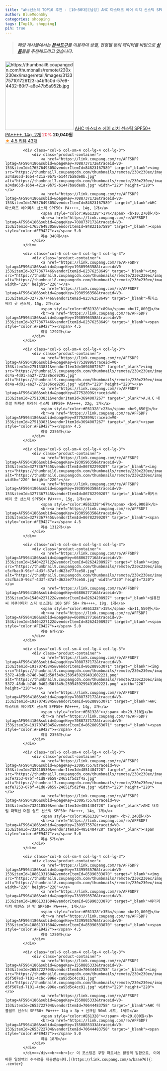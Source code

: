 ```yaml
---
title: "ahc선스틱 TOP10 추천 - [10~50대][남성] AHC 마스터즈 에어 리치 선스틱 SPF50+ PA++++, 14g, 2개"
author: BlueMoonSky
categories: shopping
tags: [Top10, shopping]
pin: true
---
```


> ##### 해당 게시물에서는 [**분석도구**](https://itemscout.io/)를 이용하여 **성별**, **연령별** 등의 데이터를 바탕으로 [**상품**](https://link.coupang.com/a/baae76)들을 추천해드리고 있습니다.
<div class="container"><div class="row">
            <div class="col-6 col-sm-4 col-lg-4 col-lg-3">
                <div class="product-container">
                    <a href="https://link.coupang.com/re/AFFSDP?lptag=AF5964186&subid=&pageKey=7088737172&traceid=V0-153&itemId=18179066553&vendorItemId=85328147353" target="_blank"><img src="https://thumbnail6.coupangcdn.com/thumbnails/remote/230x230ex/image/retail/images/3133757101726123-a4bffc0d-57e9-4432-80f7-a8e47b5a952b.jpg" alt="https://thumbnail6.coupangcdn.com/thumbnails/remote/230x230ex/image/retail/images/3133757101726123-a4bffc0d-57e9-4432-80f7-a8e47b5a952b.jpg" width="220" height="220"></a>
                    <a href="https://link.coupang.com/re/AFFSDP?lptag=AF5964186&subid=&pageKey=7088737172&traceid=V0-153&itemId=18179066553&vendorItemId=85328147353" target="_blank">AHC 마스터즈 에어 리치 선스틱 SPF50+ PA++++, 14g, 2개</a>
                    <span style="color:#E61328">20%</span> <b>20,040원</b>
                    <br><a href="https://link.coupang.com/re/AFFSDP?lptag=AF5964186&subid=&pageKey=7088737172&traceid=V0-153&itemId=18179066553&vendorItemId=85328147353" target="_blank"><span style="color:#FE9427">★</span> 4.5
                    리뷰 43개</a>
                </div>
            </div>
            
            <div class="col-6 col-sm-4 col-lg-4 col-lg-3">
                <div class="product-container">
                    <a href="https://link.coupang.com/re/AFFSDP?lptag=AF5964186&subid=&pageKey=7088737172&traceid=V0-153&itemId=17657649305&vendorItemId=84823167589" target="_blank"><img src="https://thumbnail7.coupangcdn.com/thumbnails/remote/230x230ex/image/retail/images/1869504475819381-a34da65d-16b4-421a-9b75-b1447ba8de8b.jpg" alt="https://thumbnail7.coupangcdn.com/thumbnails/remote/230x230ex/image/retail/images/1869504475819381-a34da65d-16b4-421a-9b75-b1447ba8de8b.jpg" width="220" height="220"></a>
                    <a href="https://link.coupang.com/re/AFFSDP?lptag=AF5964186&subid=&pageKey=7088737172&traceid=V0-153&itemId=17657649305&vendorItemId=84823167589" target="_blank">AHC 마스터즈 에어리치 선스틱 SPF50+ PA++++, 14g, 1개</a>
                    <span style="color:#E61328">17%</span> <b>10,270원</b>
                    <br><a href="https://link.coupang.com/re/AFFSDP?lptag=AF5964186&subid=&pageKey=7088737172&traceid=V0-153&itemId=17657649305&vendorItemId=84823167589" target="_blank"><span style="color:#FE9427">★</span> 5.0
                    리뷰 340개</a>
                </div>
            </div>
            
            <div class="col-6 col-sm-4 col-lg-4 col-lg-3">
                <div class="product-container">
                    <a href="https://link.coupang.com/re/AFFSDP?lptag=AF5964186&subid=&pageKey=1930596358&traceid=V0-153&itemId=3277367746&vendorItemId=82376258649" target="_blank"><img src="https://thumbnail8.coupangcdn.com/thumbnails/remote/230x230ex/image/vendor_inventory/2725/e3100c27f053d3710a3cc4a13129e6f7486f5945df5ac5f573b5b4f3baca.jpg" alt="https://thumbnail8.coupangcdn.com/thumbnails/remote/230x230ex/image/vendor_inventory/2725/e3100c27f053d3710a3cc4a13129e6f7486f5945df5ac5f573b5b4f3baca.jpg" width="220" height="220"></a>
                    <a href="https://link.coupang.com/re/AFFSDP?lptag=AF5964186&subid=&pageKey=1930596358&traceid=V0-153&itemId=3277367746&vendorItemId=82376258649" target="_blank">록키스 베리 굿 선스틱, 15g, 2개</a>
                    <span style="color:#E61328">89%</span> <b>17,800원</b>
                    <br><a href="https://link.coupang.com/re/AFFSDP?lptag=AF5964186&subid=&pageKey=1930596358&traceid=V0-153&itemId=3277367746&vendorItemId=82376258649" target="_blank"><span style="color:#FE9427">★</span> 4.5
                    리뷰 1292개</a>
                </div>
            </div>
            
            <div class="col-6 col-sm-4 col-lg-4 col-lg-3">
                <div class="product-container">
                    <a href="https://link.coupang.com/re/AFFSDP?lptag=AF5964186&subid=&pageKey=87752899&traceid=V0-153&itemId=275133831&vendorItemId=3694007267" target="_blank"><img src="https://thumbnail9.coupangcdn.com/thumbnails/remote/230x230ex/image/product/image/vendoritem/2018/05/23/3666425821/d5bb9f7a-dc4a-4d01-aa27-272a86ce9295.jpg" alt="https://thumbnail9.coupangcdn.com/thumbnails/remote/230x230ex/image/product/image/vendoritem/2018/05/23/3666425821/d5bb9f7a-dc4a-4d01-aa27-272a86ce9295.jpg" width="220" height="220"></a>
                    <a href="https://link.coupang.com/re/AFFSDP?lptag=AF5964186&subid=&pageKey=87752899&traceid=V0-153&itemId=275133831&vendorItemId=3694007267" target="_blank">A.H.C 내추럴 퍼펙션 프레쉬 선스틱 SPF50+ PA++++, 22g, 1개</a>
                    <span style="color:#E61328">23%</span> <b>9,650원</b>
                    <br><a href="https://link.coupang.com/re/AFFSDP?lptag=AF5964186&subid=&pageKey=87752899&traceid=V0-153&itemId=275133831&vendorItemId=3694007267" target="_blank"><span style="color:#FE9427">★</span> 4.5
                    리뷰 2356개</a>
                </div>
            </div>
            
            <div class="col-6 col-sm-4 col-lg-4 col-lg-3">
                <div class="product-container">
                    <a href="https://link.coupang.com/re/AFFSDP?lptag=AF5964186&subid=&pageKey=1930596358&traceid=V0-153&itemId=3277367745&vendorItemId=86782290207" target="_blank"><img src="https://thumbnail6.coupangcdn.com/thumbnails/remote/230x230ex/image/vendor_inventory/14f2/5117e700c299f1679d4e2a8625ce169086d986b0c09f414e6816c5565f5e.jpg" alt="https://thumbnail6.coupangcdn.com/thumbnails/remote/230x230ex/image/vendor_inventory/14f2/5117e700c299f1679d4e2a8625ce169086d986b0c09f414e6816c5565f5e.jpg" width="220" height="220"></a>
                    <a href="https://link.coupang.com/re/AFFSDP?lptag=AF5964186&subid=&pageKey=1930596358&traceid=V0-153&itemId=3277367745&vendorItemId=86782290207" target="_blank">록키스 베리 굿 선스틱 SPF50+ PA++++, 15g, 1개</a>
                    <span style="color:#E61328">67%</span> <b>9,900원</b>
                    <br><a href="https://link.coupang.com/re/AFFSDP?lptag=AF5964186&subid=&pageKey=1930596358&traceid=V0-153&itemId=3277367745&vendorItemId=86782290207" target="_blank"><span style="color:#FE9427">★</span> 4.5
                    리뷰 1312개</a>
                </div>
            </div>
            
            <div class="col-6 col-sm-4 col-lg-4 col-lg-3">
                <div class="product-container">
                    <a href="https://link.coupang.com/re/AFFSDP?lptag=AF5964186&subid=&pageKey=6680627716&traceid=V0-153&itemId=15404227122&vendorItemId=82624208927" target="_blank"><img src="https://thumbnail9.coupangcdn.com/thumbnails/remote/230x230ex/image/retail/images/3809826504694919-c5cfbac0-96cf-4d3f-87af-d623e777ce58.jpg" alt="https://thumbnail9.coupangcdn.com/thumbnails/remote/230x230ex/image/retail/images/3809826504694919-c5cfbac0-96cf-4d3f-87af-d623e777ce58.jpg" width="220" height="220"></a>
                    <a href="https://link.coupang.com/re/AFFSDP?lptag=AF5964186&subid=&pageKey=6680627716&traceid=V0-153&itemId=15404227122&vendorItemId=82624208927" target="_blank">셀퓨전씨 아쿠아티카 스틱 썬스크린 100 SPF 50+ PA++++, 19g, 1개</a>
                    <span style="color:#E61328">35%</span> <b>11,550원</b>
                    <br><a href="https://link.coupang.com/re/AFFSDP?lptag=AF5964186&subid=&pageKey=6680627716&traceid=V0-153&itemId=15404227122&vendorItemId=82624208927" target="_blank"><span style="color:#FE9427">★</span> 5.0
                    리뷰 6개</a>
                </div>
            </div>
            
            <div class="col-6 col-sm-4 col-lg-4 col-lg-3">
                <div class="product-container">
                    <a href="https://link.coupang.com/re/AFFSDP?lptag=AF5964186&subid=&pageKey=7088737172&traceid=V0-153&itemId=19170745845&vendorItemId=86288953071" target="_blank"><img src="https://thumbnail9.coupangcdn.com/thumbnails/remote/230x230ex/image/retail/images/e345a0aa-5372-48db-b746-0462d50f349c2595459299491602221.png" alt="https://thumbnail9.coupangcdn.com/thumbnails/remote/230x230ex/image/retail/images/e345a0aa-5372-48db-b746-0462d50f349c2595459299491602221.png" width="220" height="220"></a>
                    <a href="https://link.coupang.com/re/AFFSDP?lptag=AF5964186&subid=&pageKey=7088737172&traceid=V0-153&itemId=19170745845&vendorItemId=86288953071" target="_blank">AHC 마스터즈 에어리치 선스틱 SPF50+ PA++++, 14g, 3개</a>
                    <span style="color:#E61328"></span> <b>29,310원</b>
                    <br><a href="https://link.coupang.com/re/AFFSDP?lptag=AF5964186&subid=&pageKey=7088737172&traceid=V0-153&itemId=19170745845&vendorItemId=86288953071" target="_blank"><span style="color:#FE9427">★</span> 4.5
                    리뷰 2356개</a>
                </div>
            </div>
            
            <div class="col-6 col-sm-4 col-lg-4 col-lg-3">
                <div class="product-container">
                    <a href="https://link.coupang.com/re/AFFSDP?lptag=AF5964186&subid=&pageKey=230957557&traceid=V0-153&itemId=732410530&vendorItemId=4851484728" target="_blank"><img src="https://thumbnail7.coupangcdn.com/thumbnails/remote/230x230ex/image/retail/images/51983392382236-acfe7253-07bf-41d8-9b59-24651f5d2f4a.jpg" alt="https://thumbnail7.coupangcdn.com/thumbnails/remote/230x230ex/image/retail/images/51983392382236-acfe7253-07bf-41d8-9b59-24651f5d2f4a.jpg" width="220" height="220"></a>
                    <a href="https://link.coupang.com/re/AFFSDP?lptag=AF5964186&subid=&pageKey=230957557&traceid=V0-153&itemId=732410530&vendorItemId=4851484728" target="_blank">AHC 내추럴 퍼펙션 더블 쉴드 선스틱 SPF50+ PA++++, 14g, 1개</a>
                    <span style="color:#E61328"></span> <b>7,240원</b>
                    <br><a href="https://link.coupang.com/re/AFFSDP?lptag=AF5964186&subid=&pageKey=230957557&traceid=V0-153&itemId=732410530&vendorItemId=4851484728" target="_blank"><span style="color:#FE9427">★</span> 5.0
                    리뷰 5개</a>
                </div>
            </div>
            
            <div class="col-6 col-sm-4 col-lg-4 col-lg-3">
                <div class="product-container">
                    <a href="https://link.coupang.com/re/AFFSDP?lptag=AF5964186&subid=&pageKey=7339593576&traceid=V0-153&itemId=18861331684&vendorItemId=85990333870" target="_blank"><img src="https://thumbnail8.coupangcdn.com/thumbnails/remote/230x230ex/image/vendor_inventory/0490/e7555b7f7adf2f58efec5d2e2965bcb3b3b7b9eaeda2f7d132dd8c532f58.png" alt="https://thumbnail8.coupangcdn.com/thumbnails/remote/230x230ex/image/vendor_inventory/0490/e7555b7f7adf2f58efec5d2e2965bcb3b3b7b9eaeda2f7d132dd8c532f58.png" width="220" height="220"></a>
                    <a href="https://link.coupang.com/re/AFFSDP?lptag=AF5964186&subid=&pageKey=7339593576&traceid=V0-153&itemId=18861331684&vendorItemId=85990333870" target="_blank">워터리 터치 에센스 선 밤 SPF50+ PA++++, 1개</a>
                    <span style="color:#E61328">35%</span> <b>19,800원</b>
                    <br><a href="https://link.coupang.com/re/AFFSDP?lptag=AF5964186&subid=&pageKey=7339593576&traceid=V0-153&itemId=18861331684&vendorItemId=85990333870" target="_blank"><span style="color:#FE9427">★</span> 4.5
                    리뷰 1250개</a>
                </div>
            </div>
            
            <div class="col-6 col-sm-4 col-lg-4 col-lg-3">
                <div class="product-container">
                    <a href="https://link.coupang.com/re/AFFSDP?lptag=AF5964186&subid=&pageKey=1550885333&traceid=V0-153&itemId=2653722704&vendorItemId=70644483758" target="_blank"><img src="https://thumbnail6.coupangcdn.com/thumbnails/remote/230x230ex/image/retail/images/4706636935525524-d5f507ed-7101-4cbc-996e-ca95d5c4cc91.jpg" alt="https://thumbnail6.coupangcdn.com/thumbnails/remote/230x230ex/image/retail/images/4706636935525524-d5f507ed-7101-4cbc-996e-ca95d5c4cc91.jpg" width="220" height="220"></a>
                    <a href="https://link.coupang.com/re/AFFSDP?lptag=AF5964186&subid=&pageKey=1550885333&traceid=V0-153&itemId=2653722704&vendorItemId=70644483758" target="_blank">AHC 더블쉴드 선스틱 SPF50+ PA++++ 14g x 3p + 선크림 50ml 세트, 1세트</a>
                    <span style="color:#E61328"></span> <b>29,800원</b>
                    <br><a href="https://link.coupang.com/re/AFFSDP?lptag=AF5964186&subid=&pageKey=1550885333&traceid=V0-153&itemId=2653722704&vendorItemId=70644483758" target="_blank"><span style="color:#FE9427">★</span> 5.0
                    리뷰 18개</a>
                </div>
            </div>
            </div></div><br><br>[👉 이 포스팅은 쿠팡 파트너스 활동의 일환으로, 이에 따른 일정액의 수수료를 제공받습니다.](https://link.coupang.com/a/baae76){: .center}